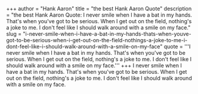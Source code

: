 +++
author = "Hank Aaron"
title = "the best Hank Aaron Quote"
description = "the best Hank Aaron Quote: I never smile when I have a bat in my hands. That's when you've got to be serious. When I get out on the field, nothing's a joke to me. I don't feel like I should walk around with a smile on my face."
slug = "i-never-smile-when-i-have-a-bat-in-my-hands-thats-when-youve-got-to-be-serious-when-i-get-out-on-the-field-nothings-a-joke-to-me-i-dont-feel-like-i-should-walk-around-with-a-smile-on-my-face"
quote = '''I never smile when I have a bat in my hands. That's when you've got to be serious. When I get out on the field, nothing's a joke to me. I don't feel like I should walk around with a smile on my face.'''
+++
I never smile when I have a bat in my hands. That's when you've got to be serious. When I get out on the field, nothing's a joke to me. I don't feel like I should walk around with a smile on my face.

